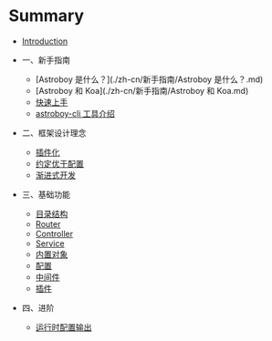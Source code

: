 # Summary

* [Introduction](README.md)

* 一、新手指南
  * [Astroboy 是什么？](./zh-cn/新手指南/Astroboy 是什么？.md)
  * [Astroboy 和 Koa](./zh-cn/新手指南/Astroboy 和 Koa.md)
  * [快速上手](./zh-cn/新手指南/快速上手.md)
  * [astroboy-cli 工具介绍](./zh-cn/新手指南/astroboy-cli.md)

* 二、框架设计理念
  * [插件化](./zh-cn/设计思想/插件化.md)
  * [约定优于配置](./zh-cn/设计思想/约定优于配置.md)
  * [渐进式开发](./zh-cn/设计思想/渐进式开发.md)

* 三、基础功能
  * [目录结构](./zh-cn/基础功能/目录结构.md)
  * [Router](./zh-cn/基础功能/Router.md)
  * [Controller](./zh-cn/基础功能/Controller.md)
  * [Service](./zh-cn/基础功能/Service.md)
  * [内置对象](./zh-cn/基础功能/内置对象.md)
  * [配置](./zh-cn/基础功能/配置.md)
  * [中间件](./zh-cn/基础功能/中间件.md)
  * [插件](./zh-cn/基础功能/插件.md)

* 四、进阶
  * [运行时配置输出](./zh-cn/进阶/运行时配置输出.md)
